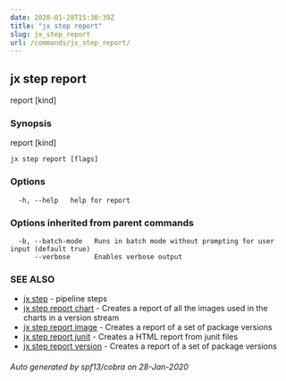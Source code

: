 ```yaml
---
date: 2020-01-28T15:30:39Z
title: "jx step report"
slug: jx_step_report
url: /commands/jx_step_report/
---
```

## jx step report

report [kind]

### Synopsis

report [kind]

```
jx step report [flags]
```

### Options

```
  -h, --help   help for report
```

### Options inherited from parent commands

```
  -b, --batch-mode   Runs in batch mode without prompting for user input (default true)
      --verbose      Enables verbose output
```

### SEE ALSO

* [jx step](/commands/jx_step/)	 - pipeline steps
* [jx step report chart](/commands/jx_step_report_chart/)	 - Creates a report of all the images used in the charts in a version stream
* [jx step report image](/commands/jx_step_report_image/)	 - Creates a report of a set of package versions
* [jx step report junit](/commands/jx_step_report_junit/)	 - Creates a HTML report from junit files
* [jx step report version](/commands/jx_step_report_version/)	 - Creates a report of a set of package versions

###### Auto generated by spf13/cobra on 28-Jan-2020
